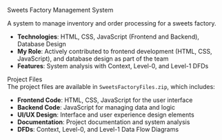  Sweets Factory Management System

A system to manage inventory and order processing for a sweets factory.

- **Technologies**: HTML, CSS, JavaScript (Frontend and Backend), Database Design  
- **My Role**: Actively contributed to frontend development (HTML, CSS, JavaScript), and database design as part of the team  
- **Features**: System analysis with Context, Level-0, and Level-1 DFDs  

 Project Files  
The project files are available in `SweetsFactoryFiles.zip`, which includes:  
- **Frontend Code**: HTML, CSS, JavaScript for the user interface  
- **Backend Code**: JavaScript for managing data and logic  
- **UI/UX Design**: Interface and user experience design elements  
- **Documentation**: Project documentation and system analysis  
- **DFDs**: Context, Level-0, and Level-1 Data Flow Diagrams  
